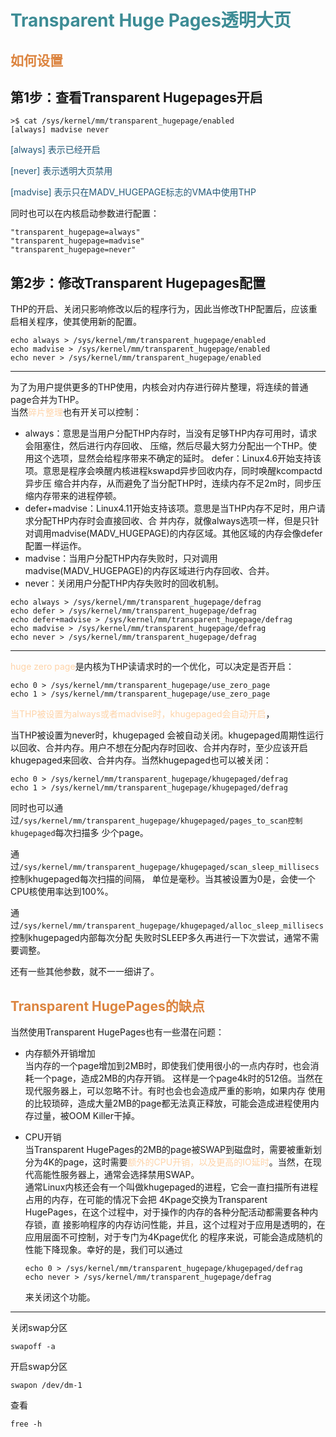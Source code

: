 # <font  color='3d8c95'>Transparent Huge Pages透明大页</font>
## <font  color='dc843f'>如何设置</font>
## 第1步：查看Transparent Hugepages开启
```
>$ cat /sys/kernel/mm/transparent_hugepage/enabled
[always] madvise never
```
<font  color='235977'>

[always] 表示已经开启

[never] 表示透明大页禁用

[madvise] 表示只在MADV_HUGEPAGE标志的VMA中使用THP
</font>

同时也可以在内核启动参数进行配置：
```
"transparent_hugepage=always"
"transparent_hugepage=madvise"
"transparent_hugepage=never"
```

## 第2步：修改Transparent Hugepages配置
THP的开启、关闭只影响修改以后的程序行为，因此当修改THP配置后，应该重启相关程序，使其使用新的配置。
```
echo always > /sys/kernel/mm/transparent_hugepage/enabled
echo madvise > /sys/kernel/mm/transparent_hugepage/enabled
echo never > /sys/kernel/mm/transparent_hugepage/enabled
```
---
为了为用户提供更多的THP使用，内核会对内存进行碎片整理，将连续的普通page合并为THP。  
当然<font  color='fed3a8'>碎片整理</font>也有开关可以控制：
- always：意思是当用户分配THP内存时，当没有足够THP内存可用时，请求会阻塞住，然后进行内存回收、 压缩，然后尽最大努力分配出一个THP。使用这个选项，显然会给程序带来不确定的延时。
defer：Linux4.6开始支持该项。意思是程序会唤醒内核进程kswapd异步回收内存，同时唤醒kcompactd异步压 缩合并内存，从而避免了当分配THP时，连续内存不足2m时，同步压缩内存带来的进程停顿。
- defer+madvise：Linux4.11开始支持该项。意思是当THP内存不足时，用户请求分配THP内存时会直接回收、合 并内存，就像always选项一样，但是只针对调用madvise(MADV_HUGEPAGE)的内存区域。其他区域的内存会像defer 配置一样运作。
- madvise：当用户分配THP内存失败时，只对调用madvise(MADV_HUGEPAGE)的内存区域进行内存回收、合并。
- never：关闭用户分配THP内存失败时的回收机制。

```
echo always > /sys/kernel/mm/transparent_hugepage/defrag
echo defer > /sys/kernel/mm/transparent_hugepage/defrag
echo defer+madvise > /sys/kernel/mm/transparent_hugepage/defrag
echo madvise > /sys/kernel/mm/transparent_hugepage/defrag
echo never > /sys/kernel/mm/transparent_hugepage/defrag
```

---
<font  color='fed3a8'>huge zero page</font>是内核为THP读请求时的一个优化，可以决定是否开启：

```
echo 0 > /sys/kernel/mm/transparent_hugepage/use_zero_page
echo 1 > /sys/kernel/mm/transparent_hugepage/use_zero_page
```

<font  color='fed3a8'>当THP被设置为always或者madvise时，khugepaged会自动开启</font>，

当THP被设置为never时，khugepaged 会被自动关闭。khugepaged周期性运行以回收、合并内存。用户不想在分配内存时回收、合并内存时，至少应该开启khugepaged来回收、合并内存。当然khugepaged也可以被关闭：

```
echo 0 > /sys/kernel/mm/transparent_hugepage/khugepaged/defrag
echo 1 > /sys/kernel/mm/transparent_hugepage/khugepaged/defrag
```

同时也可以通过`/sys/kernel/mm/transparent_hugepage/khugepaged/pages_to_scan控制khugepaged`每次扫描多 少个page。

通过`/sys/kernel/mm/transparent_hugepage/khugepaged/scan_sleep_millisecs`控制khugepaged每次扫描的间隔， 单位是毫秒。当其被设置为0是，会使一个CPU核使用率达到100%。

通过`/sys/kernel/mm/transparent_hugepage/khugepaged/alloc_sleep_millisecs`控制khugepaged内部每次分配 失败时SLEEP多久再进行一下次尝试，通常不需要调整。

还有一些其他参数，就不一一细讲了。

## <font  color='dc843f'>Transparent HugePages的缺点</font>
当然使用Transparent HugePages也有一些潜在问题：

- 内存额外开销增加  
当内存的一个page增加到2MB时，即使我们使用很小的一点内存时，也会消耗一个page，造成2MB的内存开销。 这样是一个page4k时的512倍。当然在现代服务器上，可以忽略不计。有时也会也会造成严重的影响，如果内存 使用的比较琐碎，造成大量2MB的page都无法真正释放，可能会造成进程使用内存过量，被OOM Killer干掉。

- CPU开销  
当Transparent HugePages的2MB的page被SWAP到磁盘时，需要被重新划分为4K的page，这时需要<font  color='fed3a8'>额外的CPU开销，以及更高的IO延时</font>。当然，在现代高能性服务器上，通常会选择禁用SWAP。  
通常Linux内核还会有一个叫做khugepaged的进程，它会一直扫描所有进程占用的内存，在可能的情况下会把 4Kpage交换为Transparent HugePages，在这个过程中，对于操作的内存的各种分配活动都需要各种内存锁，直 接影响程序的内存访问性能，并且，这个过程对于应用是透明的，在应用层面不可控制，对于专门为4Kpage优化 的程序来说，可能会造成随机的性能下降现象。幸好的是，我们可以通过
  ```
  echo 0 > /sys/kernel/mm/transparent_hugepage/khugepaged/defrag 
  echo never > /sys/kernel/mm/transparent_hugepage/defrag
  ```
  来关闭这个功能。

---
关闭swap分区
```
swapoff -a
```
开启swap分区
```
swapon /dev/dm-1
```
查看
```
free -h
```